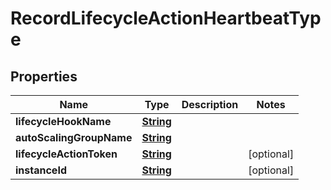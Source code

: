 

# RecordLifecycleActionHeartbeatType


## Properties

| Name | Type | Description | Notes |
|------------ | ------------- | ------------- | -------------|
|**lifecycleHookName** | [**String**](String.md) |  |  |
|**autoScalingGroupName** | [**String**](String.md) |  |  |
|**lifecycleActionToken** | [**String**](String.md) |  |  [optional] |
|**instanceId** | [**String**](String.md) |  |  [optional] |



